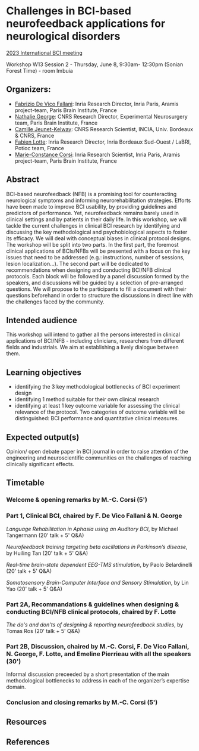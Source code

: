 # Challenges in BCI-based neurofeedback applications for neurological disorders


[2023 International BCI meeting](https://bcisociety.org/bci-meeting/)


Workshop W13 Session 2 - Thursday, June 8, 9:30am- 12:30pm (Sonian Forest Time) - room Imbuia

## Organizers:
- [Fabrizio De Vico Fallani](https://sites.google.com/site/devicofallanifabrizio/): Inria Research Director, Inria Paris, Aramis project-team, Paris Brain Institute, France
- [Nathalie George](https://scholar.google.com/citations?user=x5NORzMAAAAJ&hl=en): CNRS Research Director, Experimental Neurosurgery team, Paris Brain Institute, France
- [Camille Jeunet-Kelway](https://camillejeunet.fr/): CNRS Research Scientist, INCIA, Univ. Bordeaux & CNRS, France
- [Fabien Lotte](https://sites.google.com/site/fabienlotte/): Inria Research Director, Inria Bordeaux Sud-Ouest / LaBRI, Potioc team, France
- [Marie-Constance Corsi](https://marieconstance-corsi.netlify.app/): Inria Research Scientist, Inria Paris, Aramis project-team, Paris Brain Institute, France


## Abstract
BCI-based neurofeedback (NFB) is a promising tool for counteracting neurological symptoms and informing neurorehabilitation strategies. Efforts have been made to improve BCI usability, by providing guidelines and predictors of performance. Yet, neurofeedback remains barely used in clinical settings and by patients in their daily life. In this workshop, we will tackle the current challenges in clinical BCI research by identifying and discussing the key methodological and psychobiological aspects to foster its efficacy.  We will deal with conceptual biases in clinical protocol designs. 
The workshop will be split into two parts. In the first part, the foremost clinical applications of BCIs/NFBs will be presented with a focus on the key issues that need to be addressed (e.g.: instructions, number of sessions, lesion localization…). The second part will be dedicated to recommendations when designing and conducting BCI/NFB clinical protocols. Each block will be followed by a panel discussion formed by the speakers, and discussions will be guided by a selection of pre-arranged questions. We will propose to the participants to fill a document with their questions beforehand in order to structure the discussions in direct line with the challenges faced by the community.


## Intended audience
This workshop will intend to gather all the persons interested in clinical applications of BCI/NFB - including clinicians, researchers from different fields and industrials. We aim at establishing a lively dialogue between them.


## Learning objectives
-	identifying the 3 key methodological bottlenecks of BCI experiment design
-	identifying 1 method suitable for their own clinical research
-	identifying at least 1 key outcome variable for assessing the clinical relevance of the protocol. Two categories of outcome variable will be distinguished: BCI performance and quantitative clinical measures. 


## Expected output(s)
Opinion/ open debate paper in BCI journal in order to raise attention of the engineering and neuroscientific communities on the challenges of reaching clinically significant effects.


## Timetable

### Welcome & opening remarks by M.-C. Corsi (5')

### Part 1, Clinical BCI, chaired by F. De Vico Fallani & N. George
*Language Rehabilitation in Aphasia using an Auditory BCI*, by Michael Tangermann (20' talk + 5' Q&A)

*Neurofeedback training targeting beta oscillations in Parkinson’s disease*, by Huiling Tan (20' talk + 5' Q&A)

*Real-time brain-state dependent EEG-TMS stimulation*, by Paolo Belardinelli (20' talk + 5' Q&A)

*Somatosensory Brain-Computer Interface and Sensory Stimulation*, by Lin Yao (20' talk + 5' Q&A)

### Part 2A, Recommandations & guidelines when designing & conducting BCI/NFB clinical protocols, chaired by F. Lotte
*The do's and don’ts of designing & reporting neurofeedback studies*, by Tomas Ros (20' talk + 5' Q&A)

### Part 2B, Discussion, chaired by M.-C. Corsi, F. De Vico Fallani, N. George, F. Lotte, and Emeline Pierrieau with all the speakers (30')
Informal discussion preceeded by a short presentation of the main methodological bottlenecks to address in each of the organizer’s expertise domain.


### Conclusion and closing remarks by M.-C. Corsi (5') 


## Resources

## References
